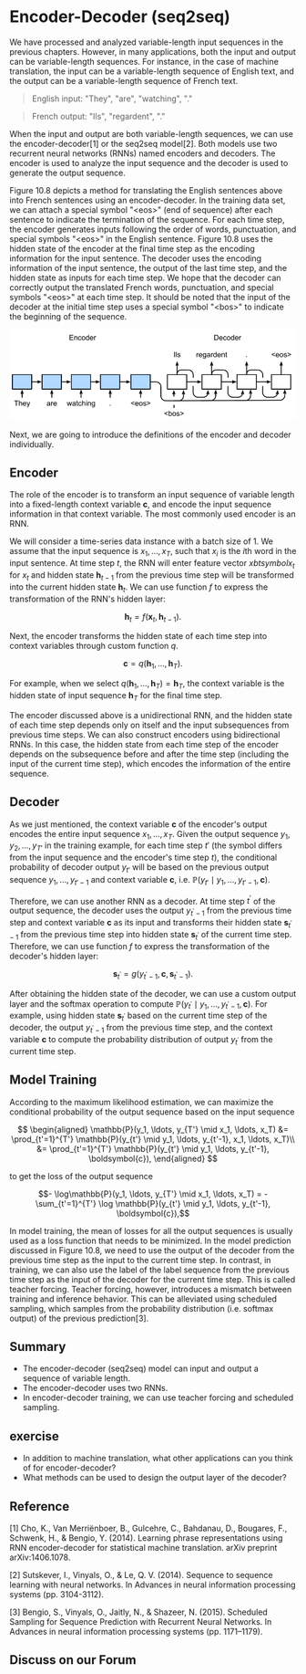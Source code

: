 # Encoder-Decoder (seq2seq)

We have processed and analyzed variable-length input sequences in the previous chapters. However, in many applications, both the input and output can be variable-length sequences. For instance, in the case of machine translation, the input can be a variable-length sequence of English text, and the output can be a variable-length sequence of French text.

> English input: "They", "are", "watching", "."

> French output: "Ils", "regardent", "."

When the input and output are both variable-length sequences, we can use the encoder-decoder[1] or the seq2seq model[2]. Both models use two recurrent neural networks (RNNs) named encoders and decoders. The encoder is used to analyze the input sequence and the decoder is used to generate the output sequence.

Figure 10.8 depicts a method for translating the English sentences above into French sentences using an encoder-decoder. In the training data set, we can attach a special symbol "&lt;eos&gt;" (end of sequence) after each sentence to indicate the termination of the sequence. For each time step, the encoder generates inputs following the order of words, punctuation, and special symbols "&lt;eos&gt;" in the English sentence. Figure 10.8 uses the hidden state of the encoder at the final time step as the encoding information for the input sentence. The decoder uses the encoding information of the input sentence, the output of the last time step, and the hidden state as inputs for each time step.
We hope that the decoder can correctly output the translated French words, punctuation, and special symbols "&lt;eos&gt;" at each time step.
It should be noted that the input of the decoder at the initial time step uses a special symbol "&lt;bos&gt;" to indicate the beginning of the sequence.

![Use an encoder-decoder to translate this sentence from English to French.  The encoder and decoder are each recurrent neural networks. ](../img/seq2seq.svg)

Next, we are going to introduce the definitions of the encoder and decoder individually.

## Encoder

The role of the encoder is to transform an input sequence of variable length into a fixed-length context variable $\boldsymbol{c}$, and encode the input sequence information in that context variable. The most commonly used encoder is an RNN.

We will consider a time-series data instance with a batch size of 1. We assume that the input sequence is $x_1, \ldots, x_T$, such that $x_i$ is the $i$th word in the input sentence. At time step $t$, the RNN will enter feature vector $xbtsymbol{x}_t$ for $x_t$ and hidden state $\boldsymbol{h} _{t-1}$ from the previous time step will be transformed into the current hidden state $\boldsymbol{h}_t$. We can use function $f$ to express the transformation of the RNN's hidden layer:

$$\boldsymbol{h}_t = f(\boldsymbol{x}_t, \boldsymbol{h}_{t-1}). $$

Next, the encoder transforms the hidden state of each time step into context variables through custom function $q$.

$$\boldsymbol{c} =  q(\boldsymbol{h}_1, \ldots, \boldsymbol{h}_T).$$

For example, when we select $q(\boldsymbol{h}_1, \ldots, \boldsymbol{h}_T) = \boldsymbol{h}_T$, the context variable is the hidden state of input sequence $\boldsymbol{h}_T$ for the final time step.

The encoder discussed above is a unidirectional RNN, and the hidden state of each time step depends only on itself and the input subsequences from previous time steps. We can also construct encoders using bidirectional RNNs. In this case, the hidden state from each time step of the encoder depends on the subsequence before and after the time step (including the input of the current time step), which encodes the information of the entire sequence.


## Decoder

As we just mentioned, the context variable $\boldsymbol{c}$ of the encoder's output encodes the entire input sequence $x_1, \ldots, x_T$. Given the output sequence $y_1, y_2, \ldots, y_{T'}$ in the training example, for each time step $t'$ (the symbol differs from the input sequence and the encoder's time step $t$), the conditional probability of decoder output $y_{t'}$ will be based on the previous output sequence $y_1, \ldots, y_{t'-1}$ and context variable $\boldsymbol{c}$, i.e. $\mathbb{P }(y_{t'} \mid y_1, \ldots, y_{t'-1}, \boldsymbol{c})$.

Therefore, we can use another RNN as a decoder.
At time step $t^\prime$ of the output sequence, the decoder uses the output $y_{t^\prime-1}$ from the previous time step and context variable $\boldsymbol{c}$ as its input and transforms their hidden state $\boldsymbol{s}_{t^\prime-1}$ from the previous time step into hidden state $\boldsymbol{s}_{t^\prime}$ of the current time step.  Therefore, we can use function $f$ to express the transformation of the decoder's hidden layer:

$$\boldsymbol{s}_{t^\prime} = g(y_{t^\prime-1}, \boldsymbol{c}, \boldsymbol{s}_{t^\prime-1}).$$

After obtaining the hidden state of the decoder, we can use a custom output layer and the softmax operation to compute $\mathbb{P}(y_{t^\prime} \mid y_1, \ldots, y_{t^\prime-1}, \boldsymbol{c})$. For example, using hidden state $\boldsymbol{s}_{t^\prime}$ based on the current time step of the decoder, the output $y_{t^\prime-1}$ from the previous time step, and the context variable $\boldsymbol{c}$ to compute the probability distribution of output $y_{t^\prime}$ from the current time step.


## Model Training

According to the maximum likelihood estimation, we can maximize the conditional probability of the output sequence based on the input sequence

$$
\begin{aligned}
\mathbb{P}(y_1, \ldots, y_{T'} \mid x_1, \ldots, x_T)
&= \prod_{t'=1}^{T'} \mathbb{P}(y_{t'} \mid y_1, \ldots, y_{t'-1}, x_1, \ldots, x_T)\\
&= \prod_{t'=1}^{T'} \mathbb{P}(y_{t'} \mid y_1, \ldots, y_{t'-1}, \boldsymbol{c}),
\end{aligned}
$$

to get the loss of the output sequence

$$- \log\mathbb{P}(y_1, \ldots, y_{T'} \mid x_1, \ldots, x_T) = -\sum_{t'=1}^{T'} \log \mathbb{P}(y_{t'} \mid y_1, \ldots, y_{t'-1}, \boldsymbol{c}),$$

In model training, the mean of losses for all the output sequences is usually used as a loss function that needs to be minimized. In the model prediction discussed in Figure 10.8, we need to use the output of the decoder from the previous time step as the input to the current time step. In contrast, in training, we can also use the label of the label sequence from the previous time step as the input of the decoder for the current time step. This is called teacher forcing. Teacher forcing, however, introduces a mismatch between training and inference behavior. This can be alleviated using scheduled sampling, which samples from the probability distribution (i.e. softmax output) of the previous prediction[3]. 


## Summary

* The encoder-decoder (seq2seq) model can input and output a sequence of variable length.
* The encoder-decoder uses two RNNs.
* In encoder-decoder training, we can use teacher forcing and scheduled sampling.


## exercise

* In addition to machine translation, what other applications can you think of for encoder-decoder?
* What methods can be used to design the output layer of the decoder?




## Reference

[1] Cho, K., Van Merriënboer, B., Gulcehre, C., Bahdanau, D., Bougares, F., Schwenk, H., & Bengio, Y. (2014). Learning phrase representations using RNN encoder-decoder for statistical machine translation. arXiv preprint arXiv:1406.1078.

[2] Sutskever, I., Vinyals, O., & Le, Q. V. (2014). Sequence to sequence learning with neural networks. In Advances in neural information processing systems (pp. 3104-3112).

[3] Bengio, S., Vinyals, O., Jaitly, N., & Shazeer, N. (2015). Scheduled Sampling for Sequence Prediction with Recurrent Neural Networks. In Advances in neural information processing systems (pp. 1171–1179).

## Discuss on our Forum

<div id="discuss" topic_id="2393"></div>
